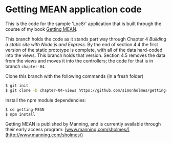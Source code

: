 Getting MEAN application code
=============================

This is the code for the sample 'Loc8r' application that is built through the course of my book [Getting MEAN](http://www.manning.com/sholmes/).

This branch holds the code as it stands part way through Chapter 4 *Building a static site with Node.js and Express*. By the end of section 4.4 the first version of the static prototype is complete, with all of the data hard-coded into the views. This branch holds that version. Section 4.5 removes the data from the views and moves it into the controllers; the code for that is in branch `chapter-04`.

Clone this branch with the following commands (in a fresh folder)
```sh
$ git init
$ git clone -b chapter-04-views https://github.com/simonholmes/getting-MEAN.git
```
Install the npm module dependencies:
```sh
$ cd getting-MEAN
$ npm install
```
Getting MEAN is published by Manning, and is currently available through their early access program: [www.manning.com/sholmes/](http://www.manning.com/sholmes/)